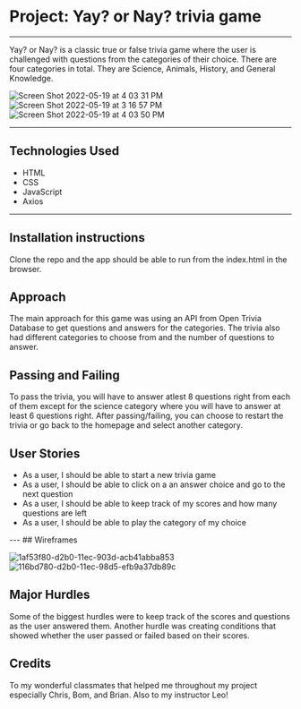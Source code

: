 # Project: Yay? or Nay? trivia game
---
Yay? or Nay? is a classic true or false trivia game where the user is challenged with questions from the categories of their choice. There are four categories in total. They are Science, Animals, History, and General Knowledge.

![Screen Shot 2022-05-19 at 4 03 31 PM](https://user-images.githubusercontent.com/101905331/169395332-824a0b41-a76b-4526-919e-c5055c37b142.png)
![Screen Shot 2022-05-19 at 3 16 57 PM](https://user-images.githubusercontent.com/101905331/169395350-4eb30bcd-1ce8-4676-995d-465761854fbb.png)
![Screen Shot 2022-05-19 at 4 03 50 PM](https://user-images.githubusercontent.com/101905331/169395363-007a0f70-0fed-40a3-a5b3-9287ad673b3e.png)


---
## Technologies Used
<ul>
  <li>HTML</li>
  <li>CSS</li>
  <li>JavaScript</li>
  <li>Axios</li>
</ul>

 ---
## Installation instructions
Clone the repo and the app should be able to run from the index.html in the browser.

## Approach
The main approach for this game was using an API from Open Trivia Database to get questions and answers for the categories.
The trivia also had different categories to choose from and the number of questions to answer.

## Passing and Failing
To pass the trivia, you will have to answer atlest 8 questions right from each of them except for the science category where you will have to answer at least 6 questions right. After passing/failing, you can choose to restart the trivia or go back to the homepage and select another category.

## User Stories
<ul>
  <li>As a user, I should be able to start a new trivia game
</li>
  <li>As a user, I should be able to click on a an answer choice and go to the next question
</li>
  <li>As a user, I should be able to keep track of my scores and how many questions are left
</li>
  <li>As a user, I should be able to play the category of my choice
</li>
</ul>
---
## Wireframes

![1af53f80-d2b0-11ec-903d-acb41abba853](https://user-images.githubusercontent.com/101905331/169395438-b5e1644c-9ea9-4871-be8c-a2efbdd5cd25.jpg)
![116bd780-d2b0-11ec-98d5-efb9a37db89c](https://user-images.githubusercontent.com/101905331/169395452-4b81457a-7865-46e7-9f8a-ff75d4458ead.jpg)



## Major Hurdles
Some of the biggest hurdles were to keep track of the scores and questions as the user answered them.
Another hurdle was creating conditions that showed whether the user passed or failed based on their scores.

## Credits
To my wonderful classmates that helped me throughout my project especially Chris, Bom, and Brian. Also to my instructor Leo!

